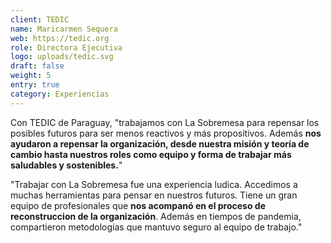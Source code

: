 ```yaml
---
client: TEDIC
name: Maricarmen Sequera
web: https://tedic.org
role: Directora Ejecutiva
logo: uploads/tedic.svg
draft: false
weight: 5
entry: true
category: Experiencias
---
```


Con TEDIC de Paraguay, "trabajamos con La Sobremesa para repensar los posibles futuros para ser menos reactivos y más propositivos. Además **nos ayudaron a repensar la organización, desde nuestra misión y teoría de cambio hasta nuestros roles como equipo y forma de trabajar más saludables y sostenibles.**\"

"Trabajar con La Sobremesa fue una experiencia ludica. Accedimos a muchas herramientas para pensar en nuestros futuros. Tiene un gran equipo de profesionales que **nos acompanó en el proceso de reconstruccion de la organización**. Además en tiempos de pandemia, compartieron metodologías que mantuvo seguro al equipo de trabajo."